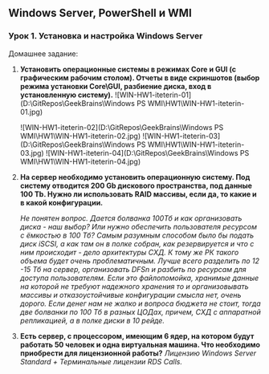 ## Windows Server, PowerShell и WMI

### Урок 1. Установка и настройка Windows Server

Домашнее задание:

1. **Установить операционные системы в режимах Core и GUI (с графическим рабочим столом). Отчеты в виде скриншотов (выбор режима установки Core\GUI, разбиение диска, вход в установленную систему).**
   ![WIN-HW1-iteterin-01](D:\GitRepos\GeekBrains\Windows PS WMI\HW1\WIN-HW1-iteterin-01.jpg)

   ![WIN-HW1-iteterin-02](D:\GitRepos\GeekBrains\Windows PS WMI\HW1\WIN-HW1-iteterin-02.jpg)
   ![WIN-HW1-iteterin-03](D:\GitRepos\GeekBrains\Windows PS WMI\HW1\WIN-HW1-iteterin-03.jpg)
   ![WIN-HW1-iteterin-04](D:\GitRepos\GeekBrains\Windows PS WMI\HW1\WIN-HW1-iteterin-04.jpg)

2. **На сервер необходимо установить операционную систему. Под систему отводится 200 Gb дискового пространства, под данные 100 Tb. Нужно ли использовать RAID массивы, если да, то какие и в какой конфигурации.**

   *Не понятен вопрос. Дается болванка 100Тб и как организовать диска - наш выбор? Или нужно обеспечить пользователя ресурсом с ёмкостью в 100 Тб? Самым разумным способом было бы подать диск iSCSI, а как там он в полке собран, как резервируется и что с ним происходит - дело архитектуры СХД. К тому же РК такого объема будет очень проблематичным. Лучше всего разделить по 12 -15 Тб на сервер, организовать DFSn и разбить по ресурсам для доступа пользователям. Если это файлопомойка, хранимые данные на которой не требуют надежного хранения то и организовывать массивы и отказоустойчивые конфигурации смысла нет, очень дорого. Если денег нам не жалко и вопроса бюджета не стоит, тогда две болванки по 100 Тб в разных ЦОДах, причем, СХД с аппаратной репликацией, а в полке диски в 10 рейде.*

3. **Есть сервер, с процессором, имеющим 6 ядер, на котором будут работать 50 человек и одна виртуальная машина. Что необходимо приобрести для лицензионной работы?** 
   *Лицензию Windows Server Standard + Терминальные лицензии RDS Calls.* 